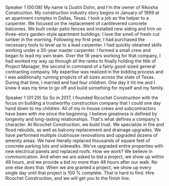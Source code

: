 Speaker 1 (00:08)
My name is Dustin Dohn, and I'm the owner of Rikosha Construction. My construction industry story begins in January of 1999 at an apartment complex in Dallas, Texas. I took a job as the helper to a carpenter. We focused on the replacement of cantilevered concrete balconies. We built cedar patio fences and installed new siding and trim on three-story garden-style apartment buildings. I love the smell of fresh-cut lumber in the morning. Following my first year, I had purchased the necessary tools to level up to a lead carpenter. I had quickly obtained skills working under a 30-year master carpenter. I formed a small crew and began to lead my own team. Over the 18 years working for that company, I had worked my way up through all the ranks to finally holding the title of Project Manager, the second in command of a fairly good-sized general contracting company. My expertise was realized in the bidding process and I was additionally running projects of all sizes across the state of Texas. During that time, I married and had four children. One day it hit me and I knew it was my time to go off and build something for myself and my family.

Speaker 1 (01:29)
So So in 2017, I founded Ricochet Construction with the focus on building a trustworthy construction company that I could one day hand down to my children. All of my in-house crews and subcontractors have been with me since the beginning. I believe greatness is defined by longevity and long-lasting relationships. That's what defines a company's character. At Ricochet Construction, we build trust. We specialize in fire and flood rebuilds, as well as balcony replacement and drainage upgrades. We have performed multiple clubhouse renovations and upgraded dozens of amenity areas. We have literally replaced thousands of square feet of concrete parking lots and sidewalks. We've upgraded entire properties with new electrical panels and replaced roofs. How we work? We believe in communication. And when we are asked to bid a project, we show up within 48 hours, and we provide a bid no more than 48 hours after our walk. No one else does that. When we are granted a project, we show up every single day until that project is 100 % complete. That is hard to find. Hire Ricochet Construction, and we will get you to the finish line.